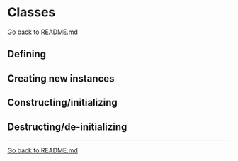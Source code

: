 # Classes

[Go back to README.md](README.md)


## Defining
## Creating new instances
## Constructing/initializing
## Destructing/de-initializing

---

[Go back to README.md](README.md)
